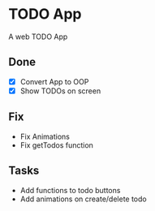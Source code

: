 # TODO App

A web TODO App

## Done

- [x] Convert App to OOP
- [x] Show TODOs on screen

## Fix

- Fix Animations
- Fix getTodos function

## Tasks

- Add functions to todo buttons
- Add animations on create/delete todo
